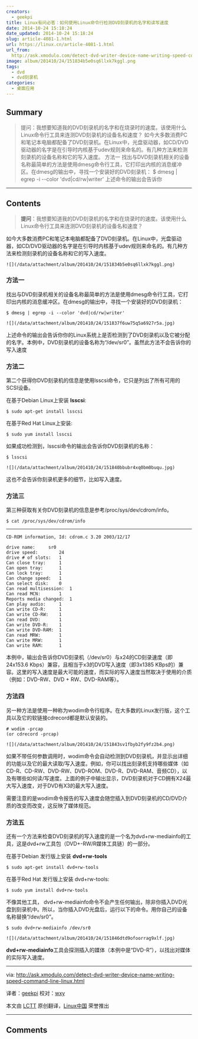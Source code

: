 ```yaml
---
creators:
  - geekpi
title: Linux有问必答：如何使用Linux命令行检测DVD刻录机的名字和读写速度
date: 2014-10-24 15:18:24
date_updated: 2014-10-24 15:18:24
slug: article-4081-1.html
url: https://linux.cn/article-4081-1.html
url_from: 
  http://ask.xmodulo.com/detect-dvd-writer-device-name-writing-speed-command-line-linux.html
image: album/201410/24/151834b5e0sq6llxk7kggl.png
tags:
  - dvd
  - dvd刻录机
categories:
  - 桌面应用
---
```


## Summary

> 提问：我想要知道我的DVD刻录机的名字和在烧录时的速度。该使用什么Linux命令行工具来连测DVD刻录机的设备名和速度？  如今大多数消费PC和笔记本电脑都配备了DVD刻录机。在Linux中，光盘驱动器，如CD/DVD驱动器的名字是在引导时内核基于udev规则来命名的。有几种方法来检测刻录机的设备名称和它的写入速度。  方法一 找出与DVD刻录机相关的设备名称最简单的方法是使用dmesg命令行工具，它打印出内核的消息缓冲区。在dmesg的输出中，寻找一个安装好的DVD刻录机： $ dmesg | egrep -i --color 'dvd|cd/rw|writer'   上述命令的输出会告诉你

***

<!-- more -->

## Contents

> 
> **提问**：我想要知道我的DVD刻录机的名字和在烧录时的速度。该使用什么Linux命令行工具来连测DVD刻录机的设备名和速度？
> 
> 
> 

如今大多数消费PC和笔记本电脑都配备了DVD刻录机。在Linux中，光盘驱动器，如CD/DVD驱动器的名字是在引导时内核基于udev规则来命名的。有几种方法来检测刻录机的设备名称和它的写入速度。

`![](/data/attachment/album/201410/24/151834b5e0sq6llxk7kggl.png)`

### 方法一

找出与DVD刻录机相关的设备名称最简单的方法是使用dmesg命令行工具，它打印出内核的消息缓冲区。在dmesg的输出中，寻找一个安装好的DVD刻录机：

```shell
$ dmesg | egrep -i --color 'dvd|cd/rw|writer' 
```

`![](/data/attachment/album/201410/24/151837f6uw75q5a6927r5a.jpg)`

上述命令的输出会告诉你你的Linux系统上是否检测到了DVD刻录机以及它被分配的名字。本例中，DVD刻录机的设备名称为“/dev/sr0”。虽然此方法不会告诉你的写入速度

### 方法二

第二个获得你DVD刻录机的信息是使用lsscsi命令，它只是列出了所有可用的SCSI设备。

在基于Debian Linux上安装 **lsscsi**:

```shell
$ sudo apt-get install lsscsi
```

在基于Red Hat Linux上安装:

```shell
$ sudo yum install lsscsi
```

如果成功检测到，lsscsi命令的输出会告诉你DVD刻录机的名称：

```shell
$ lsscsi 
```

`![](/data/attachment/album/201410/24/151840bbubr4xq0bm0buqu.jpg)`

这也不会告诉你刻录机更多的细节，比如写入速度。

### 方法三

第三种获取有关你DVD刻录机的信息是参考/proc/sys/dev/cdrom/info。

```shell
$ cat /proc/sys/dev/cdrom/info 
```

---

```shell
CD-ROM information, Id: cdrom.c 3.20 2003/12/17

drive name:     sr0
drive speed:        24
drive # of slots:   1
Can close tray:     1
Can open tray:      1
Can lock tray:      1
Can change speed:   1
Can select disk:    0
Can read multisession:  1
Can read MCN:       1
Reports media changed:  1
Can play audio:     1
Can write CD-R:     1
Can write CD-RW:    1
Can read DVD:       1
Can write DVD-R:    1
Can write DVD-RAM:  1
Can read MRW:       1
Can write MRW:      1
Can write RAM:      1
```

本例中，输出会告诉你DVD刻录机（/dev/sr0）与x24的CD刻录速度（即24x153.6 Kbps）兼容，且相当于x3的DVD写入速度（即3x1385 KBps的）兼容。这里的写入速度是最大可能的速度，而实际的写入速度当然取决于使用的介质（例如：DVD-RW、DVD + RW、DVD-RAM等）。

### 方法四

另一种方法是使用一种称为wodim命令行程序。在大多数的Linux发行版，这个工具以及它的软链接cdrecord都是默认安装的。

```shell
# wodim -prcap
(or cdrecord -prcap) 
```

`![](/data/attachment/album/201410/24/151843sv1fbyb2fy9fz2b4.png)`

如果不带任何参数调用时，wodim命令会自动检测到DVD刻录机，并显示出详细的功能以及它的最大读取/写入速度。例如，你可以找出刻录机支持哪些媒体（如CD-R、CD-RW、DVD-RW、DVD-ROM、DVD-R、DVD-RAM、音频CD），以及有哪些如何读/写速度。上面的例子中输出显示，DVD刻录机对于CD拥有X24最大写入速度，对于DVD有X3的最大写入速度。

需要注意的是wodim命令报告的写入速度会随您插入到DVD刻录机的CD/DVD介质的改变而改变，这反映了媒体规范。

### 方法五

还有一个方法来检查DVD刻录机的写入速度的是一个名为dvd+rw-mediainfo的工具，这是dvd+rw工具包（DVD+-RW/R媒体工具链）的一部分。

在基于Debian 发行版上安装 **dvd+rw-tools**

```shell
$ sudo apt-get install dvd+rw-tools
```

在基于Red Hat 发行版上安装 dvd+rw-tools:

```shell
$ sudo yum install dvd+rw-tools 
```

不像其他工具， dvd+rw-mediainfo命令不会产生任何输出，除非你插入DVD光盘到刻录机中。所以，当你插入DVD光盘后，运行以下的命令。用你自己的设备名称替换“/dev/sr0”。

```shell
$ sudo dvd+rw-mediainfo /dev/sr0 
```

`![](/data/attachment/album/201410/24/151846dtd9ofoorrag9xlf.jpg)`

**dvd+rw-mediainfo**工具会探测插入的媒体（本例中是“DVD-R”），以找出对媒体的实际写入速度。

---

via: <http://ask.xmodulo.com/detect-dvd-writer-device-name-writing-speed-command-line-linux.html>

译者：[geekpi](https://github.com/geekpi) 校对：[wxy](https://github.com/wxy)

本文由 [LCTT](https://github.com/LCTT/TranslateProject) 原创翻译，[Linux中国](https://linux.cn/) 荣誉推出

***

## Comments
